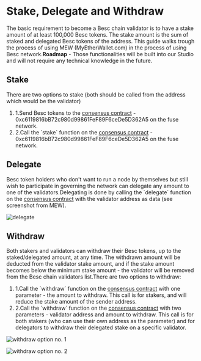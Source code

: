 # Stake, Delegate and Withdraw

The basic requirement to become a Besc chain validator is to have a stake amount of at least 100,000 Besc tokens. The stake amount is the sum of staked and delegated Besc tokens of the address. This guide walks trough the process of using MEW (MyEtherWallet.com) in the process of using Besc network.**Roadmap** - Those functionalities will be built into our Studio and will not require any technical knowledge in the future.

## Stake <a href="#stake" id="stake"></a>

There are two options to stake (both should be called from the address which would be the validator)

1. 1.Send Besc tokens to the [consensus contract](https://bescscan.io/address/0xc6119816bB72c980d99861FeF89F6ceDe5D362A5) - 0xc6119816bB72c980d99861FeF89F6ceDe5D362A5 on the fuse network.
2. 2.Call the \`stake\` function on the [consensus contract](https://bescscan.io/address/0xc6119816bB72c980d99861FeF89F6ceDe5D362A5) - 0xc6119816bB72c980d99861FeF89F6ceDe5D362A5 on the fuse network.

## Delegate <a href="#delegate" id="delegate"></a>

Besc token holders who don't want to run a node by themselves but still wish to participate in governing the network can delegate any amount to one of the validators.Delegating is done by calling the \`delegate\` function on the [consensus contract](https://bescscan.io/address/0xc6119816bB72c980d99861FeF89F6ceDe5D362A5) with the validator address as data (see screenshot from MEW).

![delegate](https://3886961007-files.gitbook.io/\~/files/v0/b/gitbook-x-prod.appspot.com/o/spaces%2F-MQROvzQPC4eD8u5AQhv%2Fuploads%2FfW2bi43f3TMgmwzi7wSZ%2Fimage.png?alt=media\&token=f30eb8a1-ff40-4f1e-9f73-89466ea2c83e)

## Withdraw <a href="#withdraw" id="withdraw"></a>

Both stakers and validators can withdraw their Besc tokens, up to the staked/delegated amount, at any time. The withdrawn amount will be deducted from the validator stake amount, and if the stake amount becomes below the minimum stake amount - the validator will be removed from the Besc chain validators list.There are two options to withdraw:

1. 1.Call the \`withdraw\` function on the [consensus contract](https://bescscan.io/address/0xc6119816bB72c980d99861FeF89F6ceDe5D362A5) with one parameter - the amount to withdraw. This call is for stakers, and will reduce the stake amount of the sender address.
2. 2.Call the \`withdraw\` function on the [consensus contract](https://bescscan.io/address/0xc6119816bB72c980d99861FeF89F6ceDe5D362A5) with two parameters - validator address and amount to withdraw. This call is for both stakers (who can use their own address as the parameter) and for delegators to withdraw their delegated stake on a specific validator.

![withdraw option no. 1](https://3886961007-files.gitbook.io/\~/files/v0/b/gitbook-x-prod.appspot.com/o/spaces%2F-MQROvzQPC4eD8u5AQhv%2Fuploads%2FyBpFV4W9N9vgpGyFEr76%2Fimage.png?alt=media\&token=0f715110-4b8d-4a35-81a6-93383d903f42)

![withdraw option no. 2](https://3886961007-files.gitbook.io/\~/files/v0/b/gitbook-x-prod.appspot.com/o/spaces%2F-MQROvzQPC4eD8u5AQhv%2Fuploads%2FTGmteQzEhEXuDVbibfVt%2Fimage.png?alt=media\&token=84a4f2a6-3c5e-41d7-b427-a845db9f82d2)
